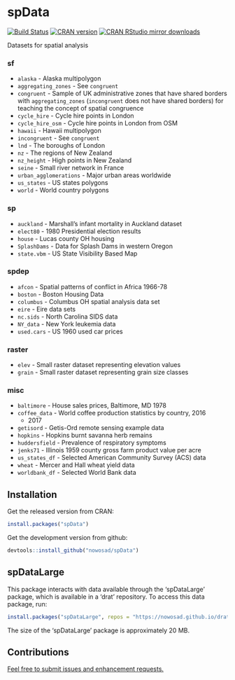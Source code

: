 
<!-- README.md is generated from README.Rmd. Please edit that file -->

# spData

[![Build
Status](https://travis-ci.org/Nowosad/spData.png?branch=master)](https://travis-ci.org/Nowosad/spData)
[![CRAN
version](http://www.r-pkg.org/badges/version/spData)](https://cran.r-project.org/package=spData)
[![CRAN RStudio mirror
downloads](http://cranlogs.r-pkg.org/badges/spData)](https://cran.r-project.org/package=spData)

Datasets for spatial analysis

### **sf**

  - `alaska` - Alaska multipolygon
  - `aggregating_zones` - See `congruent`
  - `congruent` - Sample of UK administrative zones that have shared
    borders with `aggregating_zones` (`incongruent` does not have shared
    borders) for teaching the concept of spatial congruence
  - `cycle_hire` - Cycle hire points in London
  - `cycle_hire_osm` - Cycle hire points in London from OSM
  - `hawaii` - Hawaii multipolygon
  - `incongruent` - See `congruent`
  - `lnd` - The boroughs of London
  - `nz` - The regions of New Zealand
  - `nz_height` - High points in New Zealand
  - `seine` - Small river network in France
  - `urban_agglomerations` - Major urban areas worldwide
  - `us_states` - US states polygons
  - `world` - World country polygons

### **sp**

  - `auckland` - Marshall’s infant mortality in Auckland dataset
  - `elect80` - 1980 Presidential election results
  - `house` - Lucas county OH housing
  - `SplashDams` - Data for Splash Dams in western Oregon
  - `state.vbm` - US State Visibility Based Map

### **spdep**

  - `afcon` - Spatial patterns of conflict in Africa 1966-78
  - `boston` - Boston Housing Data
  - `columbus` - Columbus OH spatial analysis data set
  - `eire` - Eire data sets
  - `nc.sids` - North Carolina SIDS data
  - `NY_data` - New York leukemia data
  - `used.cars` - US 1960 used car prices

### **raster**

  - `elev` - Small raster dataset representing elevation values
  - `grain` - Small raster dataset representing grain size classes

### misc

  - `baltimore` - House sales prices, Baltimore, MD 1978
  - `coffee_data` - World coffee production statistics by country, 2016
    - 2017
  - `getisord` - Getis-Ord remote sensing example data
  - `hopkins` - Hopkins burnt savanna herb remains
  - `huddersfield` - Prevalence of respiratory symptoms
  - `jenks71` - Illinois 1959 county gross farm product value per acre
  - `us_states_df` - Selected American Community Survey (ACS) data
  - `wheat` - Mercer and Hall wheat yield data
  - `worldbank_df` - Selected World Bank data

## Installation

Get the released version from CRAN:

``` r
install.packages("spData")
```

Get the development version from github:

``` r
devtools::install_github("nowosad/spData")
```

## spDataLarge

This package interacts with data available through the ‘spDataLarge’
package, which is available in a ‘drat’ repository. To access this data
package,
run:

``` r
install.packages("spDataLarge", repos = "https://nowosad.github.io/drat/", type = "source")
```

The size of the ‘spDataLarge’ package is approximately 20 MB.

## Contributions

[Feel free to submit issues and enhancement
requests.](https://github.com/Nowosad/spData/issues)
